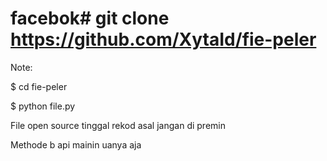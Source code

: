 # facebok# git clone https://github.com/XytaId/fie-peler
Note:

$ cd fie-peler

$ python file.py

File open source tinggal rekod asal jangan di premin

Methode b api mainin uanya aja
